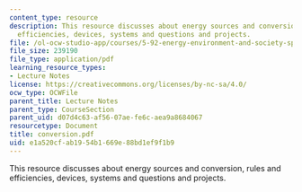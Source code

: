 ```yaml
---
content_type: resource
description: This resource discusses about energy sources and conversion, rules and
  efficiencies, devices, systems and questions and projects.
file: /ol-ocw-studio-app/courses/5-92-energy-environment-and-society-spring-2007/e1a520cfab1954b1669e88bd1ef9f1b9_conversion.pdf
file_size: 239190
file_type: application/pdf
learning_resource_types:
- Lecture Notes
license: https://creativecommons.org/licenses/by-nc-sa/4.0/
ocw_type: OCWFile
parent_title: Lecture Notes
parent_type: CourseSection
parent_uid: d07d4c63-af56-07ae-fe6c-aea9a8684067
resourcetype: Document
title: conversion.pdf
uid: e1a520cf-ab19-54b1-669e-88bd1ef9f1b9
---
```

This resource discusses about energy sources and conversion, rules and efficiencies, devices, systems and questions and projects.